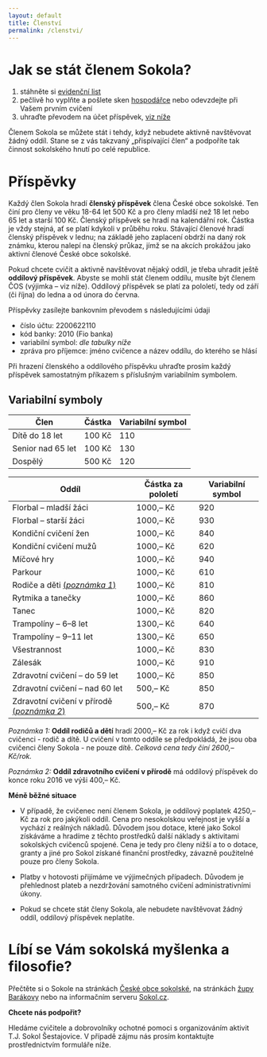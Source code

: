 ```yaml
---
layout: default
title: Členství
permalink: /clenstvi/
---
```


# Jak se stát členem Sokola? 

1. stáhněte si [evidenční list](/files/evidencni-list-cos-clen.xls)
2. pečlivě ho vyplňte a pošlete sken [hospodářce](/kontakt/#hospodka) nebo odevzdejte při Vašem prvním cvičení
3. uhraďte převodem na účet příspěvek, [viz níže](#pspvky)

Členem Sokola se můžete stát i tehdy, když nebudete aktivně navštěvovat žádný oddíl. Stane se z vás takzvaný „přispívající člen“ a podpoříte tak činnost sokolského hnutí po celé republice.

# Příspěvky

Každý člen Sokola hradí **členský příspěvek** člena České obce sokolské. Ten činí pro členy ve věku 18-64 let 500 Kč a pro členy mladší než 18 let nebo 65 let a starší 100 Kč. Členský příspěvek se hradí na kalendářní rok. Částka je vždy stejná, ať se platí kdykoli v průběhu roku. Stávající členové hradí členský příspěvek v lednu; na základě jeho zaplacení obdrží na daný rok známku, kterou nalepí na členský průkaz, jímž se na akcích prokážou jako aktivní členové České obce sokolské.

Pokud chcete cvičit a aktivně navštěvovat nějaký oddíl, je třeba uhradit ještě **oddílový příspěvek**. Abyste se mohli stát členem oddílu, musíte být členem ČOS (výjimka – viz níže). Oddílový příspěvek se platí za pololetí, tedy od září (či října) do ledna a od února do června. 

Příspěvky zasílejte bankovním převodem s následujícími údaji

* číslo účtu: 2200622110
* kód banky: 2010 (Fio banka)
* variabilní symbol: _dle tabulky níže_
* zpráva pro příjemce: jméno cvičence a název oddílu, do kterého se hlásí

Při hrazení členského a oddílového příspěvku uhraďte prosím každý příspěvek samostatným příkazem s příslušným variabilním symbolem.

## Variabilní symboly

|        Člen       | Částka | Variabilní symbol |
|-------------------|--------|-------------------|
| Dítě do 18 let    | 100 Kč |               110 |
| Senior nad 65 let | 100 Kč |               130 |
| Dospělý           | 500 Kč |               120 |


|                       Oddíl                       | Částka za pololetí | Variabilní symbol |
|---------------------------------------------------|--------------------|-------------------|
| Florbal – mladší žáci                             | 1000,– Kč          |               920 |
| Florbal – starší žáci                             | 1000,– Kč          |               930 |
| Kondiční cvičení žen                              | 1000,– Kč          |               840 |
| Kondiční cvičení mužů                             | 1000,– Kč          |               620 |
| Míčové hry                                        | 1000,– Kč          |               940 |
| Parkour                                           | 1000,– Kč          |               610 |
| Rodiče a děti [(_poznámka 1_)](#1)                | 1000,– Kč          |               810 |
| Rytmika a tanečky                                 | 1000,– Kč          |               860 |
| Tanec                                             | 1000,– Kč          |               820 |
| Trampolíny – 6–8 let                              | 1300,– Kč          |               640 |
| Trampolíny – 9–11 let                             | 1300,– Kč          |               650 |
| Všestrannost                                      | 1000,– Kč          |               830 |
| Zálesák                                           | 1000,– Kč          |               910 |
| Zdravotní cvičení – do 59 let                     | 1000,– Kč          |               850 |
| Zdravotní cvičení – nad 60 let                    | 500,– Kč           |               850 |
| Zdravotní cvičení v přírodě  [(_poznámka 2_)](#2) | 500,– Kč           |               870 |


<a id="1">_Poznámka 1:_</a> **Oddíl rodičů a dětí** hradí 2000,– Kč za rok i když cvičí dva cvičenci - rodič a dítě. U cvičení v tomto oddíle se předpokládá, že jsou oba cvičenci členy Sokola - ne pouze dítě. *Celková cena tedy činí 2600,– Kč/rok.*

<a id="1">_Poznámka 2:_</a> **Oddíl zdravotního cvičení v přírodě** má oddílový příspěvek do konce roku 2016 ve výši 400,– Kč.

**Méně běžné situace**

* V případě, že cvičenec není členem Sokola, je oddílový poplatek 4250,– Kč za rok pro jakýkoli oddíl. Cena pro nesokolskou veřejnost je vyšší a vychází z reálných nákladů. Důvodem jsou dotace, které jako Sokol získáváme a hradíme z těchto prostředků další náklady s aktivitami sokolských cvičenců spojené. Cena je tedy pro členy nižší a to o dotace, granty a jiné pro Sokol získané finanční prostředky, závazně použitelné pouze pro členy Sokola.

* Platby v hotovosti přijímáme ve výjimečných případech. Důvodem je přehlednost plateb a nezdržování samotného cvičení administrativními úkony.

* Pokud se chcete stát členy Sokola, ale nebudete navštěvovat žádný oddíl, oddílový příspěvek neplatíte.

# Líbí se Vám sokolská myšlenka a filosofie?

Přečtěte si o Sokole na stránkách [České obce sokolské](http://www.sokol.eu/menu/18), na stránkách [župy Barákovy](http://www.zupabarakova.sokol.cz/) nebo na informačním serveru [Sokol.cz](http://www.sokol.cz/sokol).

**Chcete nás podpořit?**

Hledáme cvičitele a dobrovolníky ochotné pomoci s organizováním aktivit T.J. Sokol Šestajovice. V případě zájmu nás prosím kontaktujte prostřednictvím formuláře níže.
